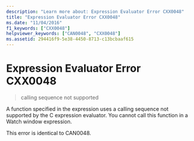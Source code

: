 ```yaml
---
description: "Learn more about: Expression Evaluator Error CXX0048"
title: "Expression Evaluator Error CXX0048"
ms.date: "11/04/2016"
f1_keywords: ["CXX0048"]
helpviewer_keywords: ["CAN0048", "CXX0048"]
ms.assetid: 294416f9-5e38-4450-8713-c13bcbaaf615
---
```

# Expression Evaluator Error CXX0048

> calling sequence not supported

A function specified in the expression uses a calling sequence not supported by the C expression evaluator. You cannot call this function in a Watch window expression.

This error is identical to CAN0048.
